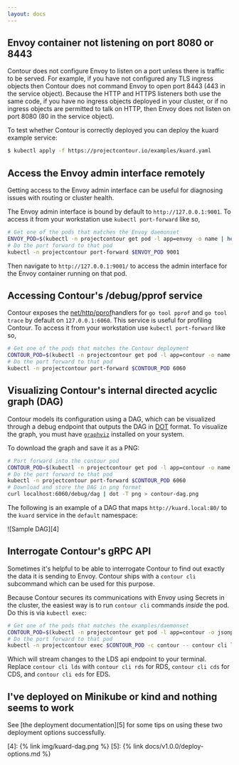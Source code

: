 ```yaml
---
layout: docs
---
```


## Envoy container not listening on port 8080 or 8443

Contour does not configure Envoy to listen on a port unless there is traffic to be served.
For example, if you have not configured any TLS ingress objects then Contour does not command Envoy to open port 8443 (443 in the service object).
Because the HTTP and HTTPS listeners both use the same code, if you have no ingress objects deployed in your cluster, or if no ingress objects are permitted to talk on HTTP, then Envoy does not listen on port 8080 (80 in the service object).

To test whether Contour is correctly deployed you can deploy the kuard example service:

```sh
$ kubectl apply -f https://projectcontour.io/examples/kuard.yaml
```

## Access the Envoy admin interface remotely

Getting access to the Envoy admin interface can be useful for diagnosing issues with routing or cluster health.

The Envoy admin interface is bound by default to `http://127.0.0.1:9001`.
To access it from your workstation use `kubectl port-forward` like so,

```sh
# Get one of the pods that matches the Envoy daemonset
ENVOY_POD=$(kubectl -n projectcontour get pod -l app=envoy -o name | head -1)
# Do the port forward to that pod
kubectl -n projectcontour port-forward $ENVOY_POD 9001
```

Then navigate to `http://127.0.0.1:9001/` to access the admin interface for the Envoy container running on that pod.

## Accessing Contour's /debug/pprof service

Contour exposes the [net/http/pprof][1]handlers for `go tool pprof` and `go tool trace` by default on `127.0.0.1:6060`.
This service is useful for profiling Contour.
To access it from your workstation use `kubectl port-forward` like so,

```sh
# Get one of the pods that matches the Contour deployment
CONTOUR_POD=$(kubectl -n projectcontour get pod -l app=contour -o name | head -1)
# Do the port forward to that pod
kubectl -n projectcontour port-forward $CONTOUR_POD 6060
```

## Visualizing Contour's internal directed acyclic graph (DAG)

Contour models its configuration using a DAG, which can be visualized through a debug endpoint that outputs the DAG in [DOT][2] format.
To visualize the graph, you must have [`graphviz`][3] installed on your system.

To download the graph and save it as a PNG:

```sh
# Port forward into the contour pod
CONTOUR_POD=$(kubectl -n projectcontour get pod -l app=contour -o name | head -1)
# Do the port forward to that pod
kubectl -n projectcontour port-forward $CONTOUR_POD 6060
# Download and store the DAG in png format
curl localhost:6060/debug/dag | dot -T png > contour-dag.png
```

The following is an example of a DAG that maps `http://kuard.local:80/` to the
`kuard` service in the `default` namespace:

![Sample DAG][4]

## Interrogate Contour's gRPC API

Sometimes it's helpful to be able to interrogate Contour to find out exactly the data it is sending to Envoy.
Contour ships with a `contour cli` subcommand which can be used for this purpose.

Because Contour secures its communications with Envoy using Secrets in the cluster, the easiest way is to run `contour cli` commands _inside_ the pod.
Do this is via `kubectl exec`:

```sh
# Get one of the pods that matches the examples/daemonset
CONTOUR_POD=$(kubectl -n projectcontour get pod -l app=contour -o jsonpath='{.items[0].metadata.name}')
# Do the port forward to that pod
kubectl -n projectcontour exec $CONTOUR_POD -c contour -- contour cli lds --cafile=/ca/cacert.pem --cert-file=/certs/tls.crt --key-file=/certs/tls.key
```

Which will stream changes to the LDS api endpoint to your terminal.
Replace `contour cli lds` with `contour cli rds` for RDS, `contour cli cds` for CDS, and `contour cli eds` for EDS.

## I've deployed on Minikube or kind and nothing seems to work

See [the deployment documentation][5] for some tips on using these two deployment options successfully.

[1]: https://golang.org/pkg/net/http/pprof
[2]: https://en.wikipedia.org/wiki/DOT
[3]: https://graphviz.gitlab.io/
[4]: {% link img/kuard-dag.png %}
[5]: {% link docs/v1.0.0/deploy-options.md %}